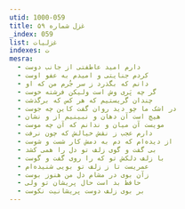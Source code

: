 ```yaml
---
utid: 1000-059
title: غزل شماره ۵۹
_index: 059
list: غزلیات
indexes: ت
mesra:
  - دارم امید عاطفتی از جانب دوست
  - کردم جنایتی و امیدم به عفو اوست
  - دانم که بگذرد ز سر جُرم من که او
  - گر چه پَری وش است ولیکن فرشته خوست
  - چندان گریستیم که هر کس که برگذشت
  - در اشک ما چو دید روان گفت کاین چه جوست
  - هیچ است آن دهان و نبینیم از و نشان
  - مویست آن میان و ندانم که آن چه موست
  - دارم عجب ز نقش خیالش که چون نرفت
  - از دیده‌ام که دم به دمش کار شست و شوست
  - بی گفت و گوی زلف تو دل را همی‌ کشد
  - با زلف دلکش تو که را روی گفت و گوست
  - عمریست تا ز زلف تو بویی شنیده‌ام
  - زآن بوی در مشام دل من هنوز بوست
  - حافظ بد است حال پریشان تو ولی
  - بر بوی زلف دوست پریشانیت نکوست
---
```

